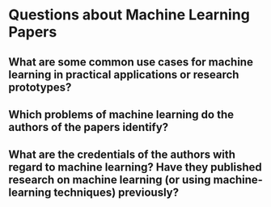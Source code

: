 # Questions about Machine Learning Papers

## What are some common use cases for machine learning in practical applications or research prototypes?



## Which problems of machine learning do the authors of the papers identify?



## What are the credentials of the authors with regard to machine learning? Have they published research on machine learning (or using machine-learning techniques) previously?
